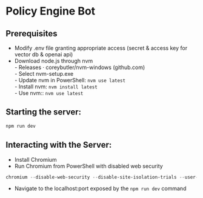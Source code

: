 # Policy Engine Bot

## Prerequisites

- Modify .env file granting appropriate access (secret & access key for vector db & openai api)
- Download node.js through nvm \
		- Releases · coreybutler/nvm-windows (github.com) \
        - Select nvm-setup.exe \
	  - Update nvm in PowerShell: `nvm use latest` \
	  - Install nvm: `nvm install latest` \
	  - Use nvm:: `nvm use latest`


## Starting the server:

```PowerShell
npm run dev
```

## Interacting with the Server:

- Install Chromium
- Run Chromium from PowerShell with disabled web security

```PowerShell
chromium --disable-web-security --disable-site-isolation-trials --user-data-dir="~/AppData/Local/Temp"
```

- Navigate to the localhost:port exposed by the `npm run dev` command
